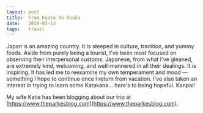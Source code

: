 ```yaml
---
layout: post
title:  From Kyoto to Osaka
date:   2019-03-13 
tags:   travel
---
```


Japan is an amazing country. It is steeped in culture, tradition, and yummy foods. Aside from purely being a tourist, I've been most focused on observing their interpersonal customs. Japanese, from what I've gleaned, are extremely kind, welcoming, and well-mannered in all their dealings. It is inspiring. It has led me to reexamine my own temperament and mood — something I hope to continue once I return from vacation. I've also taken an interest in trying to learn some Katakana... here's to being hopeful. Kanpai!

My wife Katie has been blogging about our trip at [https://www.theparkesblog.com](https://www.theparkesblog.com).
